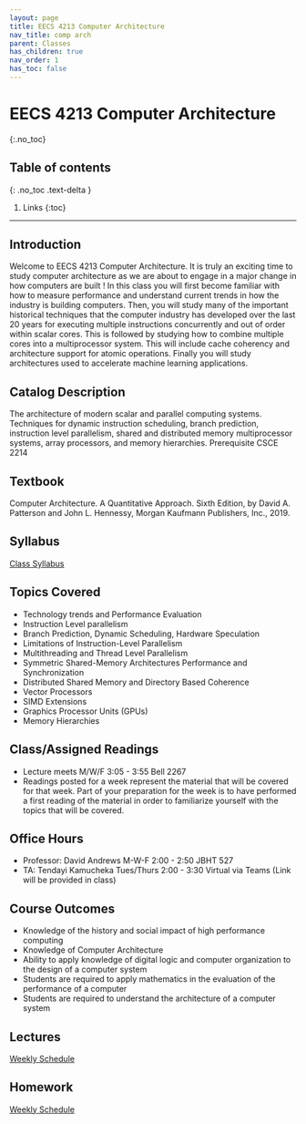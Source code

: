 ```yaml
---
layout: page
title: EECS 4213 Computer Architecture
nav_title: comp arch
parent: Classes
has_children: true
nav_order: 1
has_toc: false
---
```


# EECS 4213 Computer Architecture
{:.no_toc}

## Table of contents
{: .no_toc .text-delta }

1. Links
{:toc}

---

## Introduction

Welcome to EECS 4213 Computer Architecture. It is truly an exciting time to study computer architecture as we are about to engage in a major change in how computers are built ! In this class you will first become familiar with how to measure performance and understand current trends in how the industry is building computers. Then, you will study many of the important historical techniques that the computer industry has developed over the last 20 years for executing multiple instructions concurrently and out of order within scalar cores.  This is followed by studying how to combine multiple cores into a multiprocessor system.  This will include cache coherency and architecture support for atomic operations. Finally you will study architectures used to accelerate machine learning applications. 

## Catalog Description

The architecture of modern scalar and parallel computing systems. Techniques for dynamic instruction scheduling, branch prediction, instruction level parallelism, shared and distributed memory multiprocessor systems, array processors, and memory hierarchies. Prerequisite CSCE 2214

## Textbook
Computer Architecture. A Quantitative Approach. Sixth Edition, by David A. Patterson and John L. Hennessy, Morgan Kaufmann Publishers, Inc., 2019.

## Syllabus
[Class Syllabus](./syllabus)
## Topics Covered
- Technology trends and Performance Evaluation
- Instruction Level parallelism
- Branch Prediction, Dynamic Scheduling, Hardware Speculation
- Limitations of Instruction-Level Parallelism
- Multithreading and Thread Level Parallelism
- Symmetric Shared-Memory Architectures Performance and Synchronization
- Distributed Shared Memory and Directory Based Coherence
- Vector Processors
- SIMD Extensions
- Graphics Processor Units (GPUs)
- Memory Hierarchies

## Class/Assigned Readings
- Lecture meets M/W/F 3:05 - 3:55 Bell 2267
- Readings posted for a week represent the material that will be covered for that week. Part of your preparation for the week is to have performed a first reading of the material in order to familiarize yourself with the topics that will be covered.

## Office Hours
- Professor: David Andrews M-W-F 2:00 - 2:50 JBHT 527
- TA:  Tendayi Kamucheka Tues/Thurs 2:00 - 3:30 Virtual via Teams (Link will be provided in class)

## Course Outcomes
- Knowledge of the history and social impact of high performance computing
- Knowledge of Computer Architecture
- Ability to apply knowledge of digital logic and computer organization to the design of a computer system
- Students are required to apply mathematics in the evaluation of the performance of a computer
- Students are required to understand the architecture of a computer system

## Lectures
[Weekly Schedule](./schedule)

## Homework
[Weekly Schedule](./schedule)
